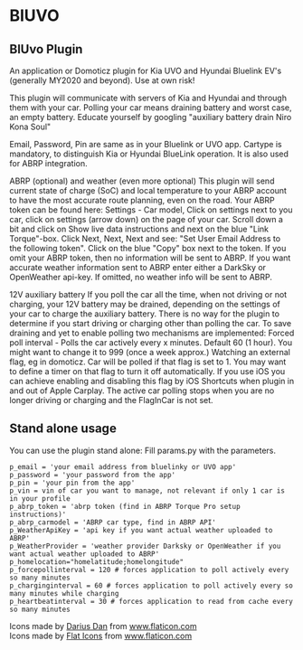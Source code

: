 # BlUVO
 
## BlUvo Plugin
An application or Domoticz plugin for Kia UVO and Hyundai Bluelink EV's (generally MY2020 and beyond). Use at own risk!

This plugin will communicate with servers of Kia and Hyundai and through them with your car. Polling your car means draining battery and worst case, an empty battery. Educate yourself by googling "auxiliary battery drain Niro Kona Soul"

Email, Password, Pin are same as in your Bluelink or UVO app. Cartype is mandatory, to distinguish Kia or Hyundai BlueLink operation. It is also used for ABRP integration.

ABRP (optional) and weather (even more optional)
This plugin will send current state of charge (SoC) and local temperature to your ABRP account to have the most accurate route planning, even on the road.
Your ABRP token can be found here: Settings - Car model, Click on settings next to you car, click on settings (arrow down) on the page of your car. Scroll down a bit and click on Show live data instructions and next on the blue "Link Torque"-box. Click Next, Next, Next and see: "Set User Email Address to the following token". Click on the blue "Copy" box next to the token.
If you omit your ABRP token, then no information will be sent to ABRP.
If you want accurate weather information sent to ABRP enter either a DarkSky or OpenWeather api-key. If omitted, no weather info will be sent to ABRP.

12V auxiliary battery
If you poll the car all the time, when not driving or not charging, your 12V battery may be drained, depending on the settings of your car to charge the auxiliary battery. There is no way for the plugin to determine if you start driving or charging other than polling the car. To save draining and yet to enable polling two mechanisms are implemented:
Forced poll interval - Polls the car actively every x minutes. Default 60 (1 hour). You might want to change it to 999 (once a week approx.)
Watching an external flag, eg in domoticz. Car will be polled if that flag is set to 1. You may want to define a timer on that flag to turn it off automatically. If you use iOS you can achieve enabling and disabling this flag by iOS Shortcuts when plugin in and out of Apple Carplay. 
The active car polling stops when you are no longer driving or charging and the FlagInCar is not set.

## Stand alone usage
You can use the plugin stand alone:
Fill params.py with the parameters.
```
p_email = 'your email address from bluelinky or UVO app'
p_password = 'your password from the app'
p_pin = 'your pin from the app'
p_vin = vin of car you want to manage, not relevant if only 1 car is in your profile
p_abrp_token = 'abrp token (find in ABRP Torque Pro setup instructions)'
p_abrp_carmodel = 'ABRP car type, find in ABRP API'
p_WeatherApiKey = 'api key if you want actual weather uploaded to ABRP'
p_WeatherProvider = 'weather provider Darksky or OpenWeather if you want actual weather uploaded to ABRP'
p_homelocation="homelatitude;homelongitude"
p_forcepollinterval = 120 # forces application to poll actively every so many minutes
p_charginginterval = 60 # forces application to poll actively every so many minutes while charging
p_heartbeatinterval = 30 # forces application to read from cache every so many minutes
```

<div>Icons made by <a href="https://www.flaticon.com/authors/darius-dan" title="Darius Dan">Darius Dan</a> from <a href="https://www.flaticon.com/" title="Flaticon">www.flaticon.com</a></div>
<div>Icons made by <a href="https://flat-icons.com/" title="Flat Icons">Flat Icons</a> from <a href="https://www.flaticon.com/" title="Flaticon">www.flaticon.com</a></div>
